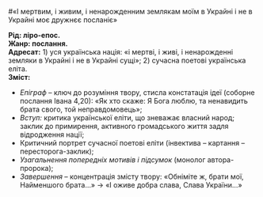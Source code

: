 #«І мертвим, і живим, і ненарожденним землякам моїм в Украйні і не в Украйні моє дружнєє посланіє»

<b>Рід: ліро-епос.</b><br>
<b>Жанр: послання.</b><br>
<b>Адресат:</b> 1) уся українська нація: «і мертві, і живі, і ненарожденні земляки в Украйні і не в Украйні сущі»; 2) сучасна поетові українська еліта.<br>
<b>Зміст:</b>
<ul>
<li><i>Епіграф</i> – ключ до розуміння твору, стисла констатація ідеї (соборне послання Івана 4,20): «Як хто скаже: Я Бога люблю, та ненавидить брата свого, той неправдомовець»;</li>
<li><i>Вступ:</i> критика української еліти, що зневажає власний народ; заклик до примирення, активного громадського життя задля відродження нації;</li>
<li>Критичний портрет сучасної поетові еліти (інвектива – картання – пересторога-заклик);</li>
<li><i>Узагальнення попередніх мотивів і підсумок</i> (монолог автора-пророка);</li>
<li><i>Завершення</i> – концентрація змісту твору: «Обніміте ж, брати мої, Найменшого брата…» → «І оживе добра слава, Слава України…»</li>
</ul>